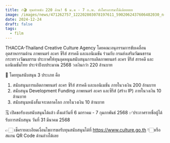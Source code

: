 ```yaml
---
title: 🔥🎬 ทุนทำหนัง 220 ล้าน! 6 ม.ค - 7 ก.พ. ส่งโครงการมาได้เล้ยยยยย
image: /images/news/471262757_122202803078197611_5902062437606482030_n-1-.jpg
date: 2024-12-24
draft: false
tags:
  - film
---
```

THACCA-Thailand Creative Culture Agency โดยคณะอนุกรรมการขับเคลื่อนอุตสาหกรรมด้าน ภาพยนตร์ ละคร ซีรีส์ สารคดี และแอนิเมชัน ร่วมกับ กรมส่งเสริมวัฒนธรรม กระทรวงวัฒนธรรม ประกาศให้ทุนอุดหนุนสนับสนุนการผลิตภาพยนตร์ ละคร ซีรีส์ สารคดี และแอนิเมชันไทย ประจำปีงบประมาณ 2568 วงเงินกว่า 220 ล้านบาท 

📌 โดยทุนสนับสนุน 3 ประเภท คือ 

1. สนับสนุนการผลิตภาพยนตร์ ละคร ซีรีส์ สารคดี และแอนิเมชัน ภายในวงเงิน 200 ล้านบาท
2. สนับสนุน Development Funding ภาพยนตร์ ละคร และซีรีส์ (สร้าง IP) ภายในวงเงิน 10 ล้านบาท
3. สนับสนุนหนังสั้นเจาะตลาดโลก ภายในวงเงิน 10 ล้านบาท

🗓️ เปิดขอรับงบสนับสนุนได้แล้ว ตั้งแต่วันที่ 6 มกราคม - 7 กุมภาพันธ์ 2568 
✅ประกาศรายชื่อผู้ได้รับการสนับสนุน วันที่ 31 มีนาคม 2568 

👉🏻 เช็ครายละเอียดเงื่อนไขการขอรับทุนสนับสนุนได้ที่ https://www.culture.go.th 
👇🏻หรือสแกน QR Code ด้านล่างได้เลย 
